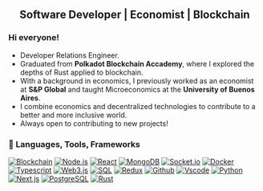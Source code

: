 <h2 align="center"> Software Developer | Economist | Blockchain</h2>

<h3> Hi everyone! </h3>
<ul>
    <li>Developer Relations Engineer.</li>
    <li>Graduated from <strong>Polkadot Blockchain Accademy</strong>, where I explored the depths of Rust applied to blockchain.</li>
    <li>With a background in economics, I previously worked as an economist at <strong>S&P Global</strong> and taught Microeconomics at the <strong>University of Buenos Aires</strong>.</li>
    <li>I combine economics and decentralized technologies to contribute to a better and more inclusive world.</li>
    <li>Always open to contributing to new projects!</li>
</ul>

<h3> 🧰 Languages, Tools, Frameworks </h3>

[![Blockchain](https://img.shields.io/badge/-Blockchain-black?style=for-the-badge&logo=bitcoin&logoColor=white)]()
[![Node.js](https://img.shields.io/badge/-Node.js-339933?style=for-the-badge&logo=Node.js&logoColor=white)]()
[![React](https://img.shields.io/badge/-React-black?style=for-the-badge&logo=react&logoColor=blue)]()
[![MongoDB](https://img.shields.io/badge/-MongoDB-darkgreen?style=for-the-badge&logo=mongodb&logoColor=white)]()
[![Socket.io](https://img.shields.io/badge/-Socket.io-black?style=for-the-badge&logo=socket.io&logoColor=white)]()
[![Docker](https://img.shields.io/badge/-Docker-2496ed?style=for-the-badge&logo=docker&logoColor=white)]()
[![Typescript](https://img.shields.io/badge/-Typescript-007acc?style=for-the-badge&logo=typescript&logoColor=white)]()
[![Web3.js](https://img.shields.io/badge/-Web3.js-black?style=for-the-badge&logo=javascript&logoColor=)]()
[![SQL](https://img.shields.io/badge/-SQL-d2082d?style=for-the-badge&logo=mysql&logoColor=white)]()
[![Redux](https://img.shields.io/badge/-Redux-764abc?style=for-the-badge&logo=redux&logoColor=white)]()
[![Github](https://img.shields.io/badge/-GitHub-black?style=for-the-badge&logo=github&logoColor=white)]()
[![Vscode](https://img.shields.io/badge/-VSCode-007acc?style=for-the-badge&logo=visual-studio-code&logoColor=white)]()
[![Python](https://img.shields.io/badge/-python-3670A0?style=for-the-badge&logo=python&logoColor=ffdd54)]()
[![Next.js](https://img.shields.io/badge/next.js-000000?style=for-the-badge&logo=nextdotjs&logoColor=white)]()
[![PostgreSQL](https://img.shields.io/badge/postgresql-4169e1?style=for-the-badge&logo=postgresql&logoColor=white)]()
[![Rust](https://img.shields.io/badge/-Rust-000000?logo=Rust&style=for-the-badge)]()

<br />

